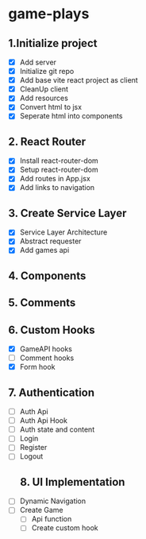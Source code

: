 # game-plays

## 1.Initialize project
- [X] Add server
- [X] Initialize git repo
- [X] Add base vite react project as client
- [X] CleanUp client
- [X] Add resources
- [X] Convert html to jsx
- [X] Seperate html into components
## 2. React Router
- [X] Install react-router-dom
- [X] Setup react-router-dom
- [X] Add routes in App.jsx
- [X] Add links to navigation
## 3. Create Service Layer
- [X] Service Layer Architecture
- [X] Abstract requester
- [X] Add games api
## 4. Components
## 5. Comments
## 6. Custom Hooks
- [X] GameAPI hooks
- [ ] Comment hooks 
- [X] Form hook
## 7. Authentication
- [ ] Auth Api
- [ ] Auth Api Hook
- [ ] Auth state and content 
- [ ] Login
- [ ] Register
- [ ] Logout
  ## 8. UI Implementation
- [ ] Dynamic Navigation
- [ ] Create Game
  - [ ] Api function
  - [ ] Create custom hook 
